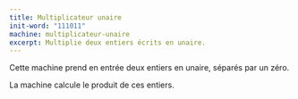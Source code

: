 ```yaml
---
title: Multiplicateur unaire
init-word: "111011"
machine: multiplicateur-unaire
excerpt: Multiplie deux entiers écrits en unaire.
---
```

Cette machine prend en entrée deux entiers en unaire, séparés par un zéro.

La machine calcule le produit de ces entiers. 

